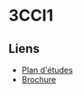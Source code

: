 # 3CCI1

## Liens

- [Plan d'études](https://www.vd.ch/fileadmin/user_upload/organisation/dfj/dgep/dgep_fichiers_pdf/DGEP_brochure_ECG_WEB.pdf#DGEP_brochure_ECG_2024_corr2.indd%3A.106938%3A8308)
- [Brochure](https://gypad.ch/wp-content/uploads/2024/04/VersionAVRIL24Brochure_ECGA_23_24_version3ECGAMS.pdf)
